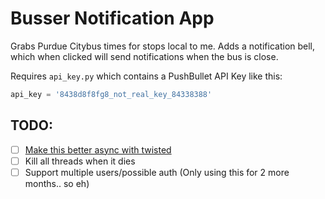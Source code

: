 # Busser Notification App

Grabs Purdue Citybus times for stops local to me. Adds a notification bell, which when clicked will send notifications when the bus is close.  

Requires `api_key.py` which contains a PushBullet API Key like this:
```py
api_key = '8438d8f8fg8_not_real_key_84338388'
```

## TODO:
- [ ] [Make this better async with twisted](http://tavendo.com/blog/post/going-asynchronous-from-flask-to-twisted-klein/)
- [ ] Kill all threads when it dies
- [ ] Support multiple users/possible auth (Only using this for 2 more months.. so eh)
